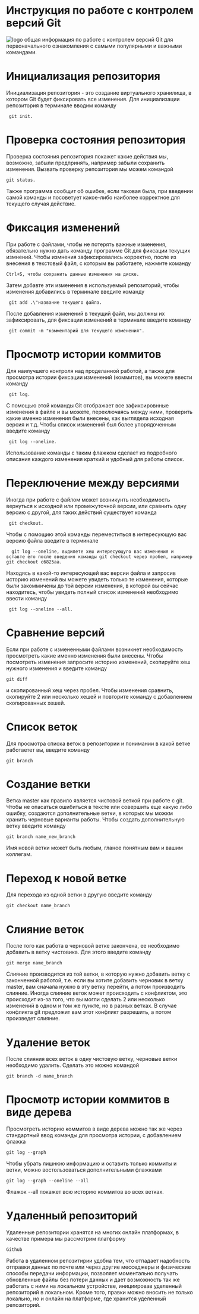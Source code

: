 # **Инструкция по работе с контролем версий Git**
![logo](logo.png)
    общая информация по работе с контролем версий  Git для первоначального ознакомления с самыми популярными и важными командами.
# Инициализация репозитория
Инициализация репозитория - это создание виртуального хранилища, в котором Git будет фиксировать все изменения. Для инициализации репозитория в терминале вводим команду

     git init.
# Проверка состояния репозитория
Проверка состояния репозитория покажет какие действия мы, возможно, забыли предпринять, например забыли сохранить изменения. Вызвать проверку репозитория мы можем командой 

    git status.
Также программа сообщит об ошибке, если таковая была, при введении самой команды и посоветует какое-либо наиболее корректное для текущего случая действие.
# Фиксация изменений
При работе с файлами, чтобы не потерять важные изменения, обязательно нужно дать команду программе Git для фиксации текущих измнений. Чтобы измнения зафиксировались корректно, после из внесения в текстовый файл, с которым вы работаете, нажмите команду 

    Ctrl+S, чтобы сохранить данные изменения на диске.
Затем добавте эти изменения в используемый репозиторий, чтобы изменения добавились в терминале введите команду

     git add .\"название текущего файла.
 После добавления изменений в текущий файл, мы должны их зафиксировать, для фиксации изменений в терминале введите команду
     
     git commit -m "комментарий для текущего изменения". 
# Просмотр истории коммитов
Для наилучшего контроля над проделанной работой, а также для просмотра истории фиксации изменений (коммитов), вы можете ввести команду

     git log.
 С помощью этой команды Git отображает все зафиксировнные изменения в файле и вы можете, переключаясь между ними, проверить какие именно изменения были внесены, как выглядела исходная версия и т.д. Чтобы список изменений был более упорядоченным введите команду 
    
     git log --oneline. 
 Использование команды с таким флажком сделает из подробного описания каждого изменения краткий и удобный для работы список.
# Переключение между версиями
Иногда при работе с файлом может возникунть необходимость вернуться к исходной или промежуточной версии, или сравнить одну версию с другой, для таких действий существует команда

     git checkout. 
Чтобы с помощию этой команды переместиться в интересующую вас версию файла введите в терминалe

      git log --oneline, выдилете хеш интересующуго вас изменения и вставте его после введения команды git checkout через пробел, например git checkout c6825aa.
Находясь в какой-то интересующей вас версии файла и запросив историю изменений вы можете увидеть только те изменения, которые были закоммичены до той версии изменения, в которой вы сейчас находитесь, чтобы увидеть полный список изменений необходимо ввести команду
    
     git log --oneline --all.
# Сравнение версий
 Если при работе с измененными файлами возникнет необходимость просмотреть какие именно изменения были внесены. Чтобы посмотреть изменения запросите историю изменений, скопируйте хеш нужного изменения и введите команду

    git diff 
и скопированный хеш через пробел. Чтобы изменения сравнить, скопируйте 2 или несколько хешей и повторите команду с добавлением скопированных хешей. 
# Список веток
Для просмотра списка веток в репозитории и понимании в какой ветке работаетет вы, введите команду

    git branch

# Создание ветки
Ветка master как правило является чистовой веткой при работе с git. Чтобы не опасаться ошибиться в тексте или совершить еще какую либо ошибку, создаются дополнительные ветки, в которых мы можкм хранить черновые варианты работы. Чтобы создать дополнительную ветку введите команду

    git branch name_new_branch

Имя новой ветки может быть любым, гланое понятным вам и вашим коллегам.
# Переход к новой ветке
Для перехода из одной ветки в другую введите команду 

    git checkout name_branch

# Слияние веток
После того как работа в черновой ветке закончена, ее необходимо добавить в ветку чистовика. Для этого введите команду

    git merge name_branch
Слияние производится из той ветки, в которую нужно добавить ветку с законченной работой, т.е. если вы хотите добавить черновик в ветку master, вам сначала нужно в эту ветку перейти, а потом производить слияние. Иногда слияние веток может происходить с конфликтом, это происходит из-за того, что вы могли сделать 2 или несколько изменений в одном и том же пункте, но в разных ветках. В случае конфликта git предложит вам этот конфликт разрешить, а потом произведет слияние.
# Удаление веток
После слияния всех веток в одну чистовую ветку, черновые ветки необходимо удалить. Сделать это можно командой 

    git branch -d name_branch

# Просмотр истории коммитов в виде дерева
Просмотреть историю коммитов в виде дерева можно так же через cтандартный ввод команды для просмотра истории, с добавлением флажка 

    git log --graph
Чтобы убрать лишнюю информацию и оставить только коммиты и ветки, можно востользоваться дополнительными флажками

    git log --graph --oneline --all
Флажок --all покажет всю историю коммитов во всех ветках. 
# Удаленный репозиторий
Удаленные репозитории хранятся на многих онлайн платформах, в качестве примера мы рассмотрим платформу 
    
    Github
Работа в удаленном репозитирии удобна тем, что отпадает надобность отправки данных по почте или через другие месседжеры и физические способы передачи информации, позволяет моментально получать обновленные файлы без потери данных и дает возможность так же работать с ними на локальном устройстве, инициировав уделенный репозиторий в локальном. Кроме того, правки можно вносить не только локально, но и онлайн на платформе, где хранится уделенный репозиторий.
